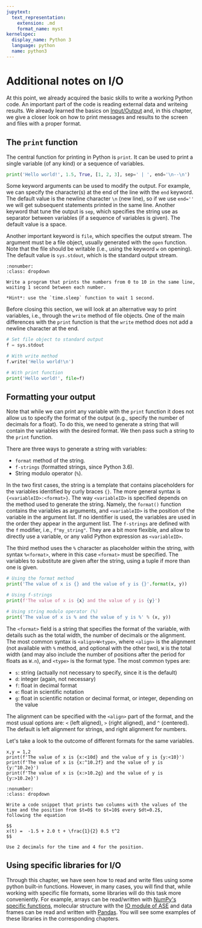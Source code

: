 ```yaml
---
jupytext:
  text_representation:
    extension: .md
    format_name: myst
kernelspec:
  display_name: Python 3
  language: python
  name: python3
---
```


# Additional notes on I/O

At this point, we already acquired the basic skills to write a 
working Python code. An important part of the code is reading external
data and writeing results. We already learned the basics on 
[Input/Output](fundamentals.io) and,
in this chapter, we give a closer look on how to print messages 
and results to the screen  and files with a proper format.

## The `print` function

The central function for printing in Python is `print`. It can be
used to print a single variable (of any kind) or a sequence of 
variables.

```python
print('Hello world!', 1.5, True, [1, 2, 3], sep=' | ', end='\n--\n')
```

Some keyword arguments can be used to modify the output. For example, 
we can specify the character(s) at the end of the line with the `end` 
keyword. The default value is the newline character `\n` (new line), 
so if we use `end=''` we will get subsequent statements printed in 
the same line. Another keyword that tune the output is `sep`, which
specifies the string use as separator between variables (if a sequence 
of variables is given). The default value is a space.

Another important keyword is `file`, which specifies the output
stream. The argument must be a file object, usually generated with the
`open` function. Note that the file should be writable (i.e., using
the keyword `w` on opening). The default value 
is `sys.stdout`, which is the standard output stream. 

```{exercise}
:nonumber:
:class: dropdown

Write a program that prints the numbers from 0 to 10 in the same line,
waiting 1 second between each number. 

*Hint*: use the `time.sleep` function to wait 1 second.
```

Before closing this section, we will look at an alternative way to
print variables, i.e., through the `write` method of file objects.
One of the main differences with the `print` function is that the
`write` method does not add a newline character at the end.

```python
# Set file object to standard output
f = sys.stdout

# With write method
f.write('Hello world!\n')

# With print function
print('Hello world!', file=f)
```

## Formatting your output

Note that while we can print any variable with the `print` function 
it does not allow us to specify the format of the output (e.g., 
specify the number of decimals for a float). To do this, we need to 
generate a string that will contain the variables with the desired
format. We then pass such a string to the `print` function.

There are three ways to generate a string with variables:

- `format` method of the string.
- `f-strings` (formatted strings, since Python 3.6).
- String modulo operator (`%`).

In the two first cases, the string is a template that contains placeholders
for the variables identified by curly braces `{}`. The more general
syntax is `{<variableID>:<format>}`. The way `<variableID>` is 
specified depends on the method used to generate the string. Namely, 
the `format()` function contains the variables as arguments, and `<variableID>`
is the position of the variable in the argument list. If no identifier
is used, the variables are used in the order they appear in the 
argument list. The `f-strings` are defined with the `f`
modifier, i.e., `f"my_string"`. They are a bit more flexible, and allow to 
directly use a variable, or any valid Python expression as `<variableID>`. 

The third method uses the `%` character as placeholder within the string,
with syntax `%<format>`, where in this case `<format>` must be specified.
The variables to substitute are given after the string, using a tuple
if more than one is given.

```python
# Using the format method
print('The value of x is {} and the value of y is {}'.format(x, y))

# Using f-strings
print(f'The value of x is {x} and the value of y is {y}')

# Using string modulo operator (%)
print('The value of x is % and the value of y is %' % (x, y))
```

The `<format>` field is a string that specifies the format of the variable, 
with details such as the total width, the number of decimals or
the alignment. The most common syntax is `<align>W<type>`, where
`<align>` is the alignment (not available with `%` method, and optional
with the other two), `W` is the total width (and may also 
include the number of positions after the period for floats as `W.n`), and 
`<type>` is the format type. The most common types are:

* `s`: string (actually not necessary to specify, since it is the default)
* `d`: integer (again, not necessary)
* `f`: float in decimal format
* `e`: float in scientific notation
* `g`: float in scientific notation or decimal format, or integer, depending on the value

The alignment can be specified with the `<align>` part of the format, and the 
most usual options are: `<` (left aligned), `>` (right aligned), and `^`
(centered). The default is left alignment for strings, and right alignment
for numbers.

Let's take a look to the outcome of different formats for the same
variables.

```{code-cell} python
x,y = 1,2
print(f'The value of x is {x:<10d} and the value of y is {y:<10}')
print(f'The value of x is {x:^10.2f} and the value of y is {y:^10.2e}')
print(f'The value of x is {x:>10.2g} and the value of y is {y:>10.2e}')
```

```{exercise}
:nonumber:
:class: dropdown

Write a code snippet that prints two columns with the values of the
time and the position from $t=0$ to $t=10$ every $dt=0.2$, 
following the equation

$$
x(t) =  -1.5 + 2.0 t + \frac{1}{2} 0.5 t^2
$$

Use 2 decimals for the time and 4 for the position.
```

## Using specific libraries for I/O

Through this chapter, we have seen how to read and write files using
some python built-in functions. However, in many cases, you will find
that, while working with specific file formats, some libraries will do 
this task more conveniently. For example,
arrays can be read/written with [NumPy's specific functions](numpy.io), 
molecular structure with the [IO module of ASE](ase) and
data frames can be read and written with [Pandas](pandas).
You will see some examples of these libraries in the corresponding chapters.

